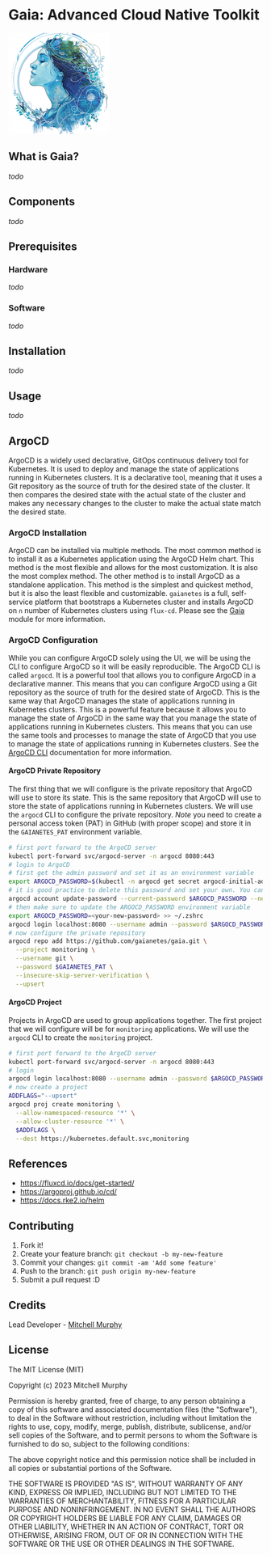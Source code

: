 # Gaia: Advanced Cloud Native Toolkit

![Gaia Logo](media/gaianetes.png)

## What is Gaia?

_todo_

## Components

_todo_

## Prerequisites

### Hardware

_todo_

### Software

_todo_

## Installation

_todo_

## Usage

_todo_

## ArgoCD

ArgoCD is a widely used declarative, GitOps continuous delivery tool for Kubernetes. It is used to deploy and manage the state of applications running in Kubernetes clusters. It is a declarative tool, meaning that it uses a Git repository as the source of truth for the desired state of the cluster. It then compares the desired state with the actual state of the cluster and makes any necessary changes to the cluster to make the actual state match the desired state.

### ArgoCD Installation

ArgoCD can be installed via multiple methods. The most common method is to install it as a Kubernetes application using the ArgoCD Helm chart. This method is the most flexible and allows for the most customization. It is also the most complex method. The other method is to install ArgoCD as a standalone application. This method is the simplest and quickest method, but it is also the least flexible and customizable. `gaianetes` is a full, self-service platform that bootstraps a Kubernetes cluster and installs ArgoCD on `n` number of Kubernetes clusters using `flux-cd`. Please see the [Gaia](https://github.com/gaianetes/kubula/tree/main/clusters/mgmt/03-argo-cd) module for more information.

### ArgoCD Configuration

While you can configure ArgoCD solely using the UI, we will be using the CLI to configure ArgoCD so it will be easily reproducible. The ArgoCD CLI is called `argocd`. It is a powerful tool that allows you to configure ArgoCD in a declarative manner. This means that you can configure ArgoCD using a Git repository as the source of truth for the desired state of ArgoCD. This is the same way that ArgoCD manages the state of applications running in Kubernetes clusters. This is a powerful feature because it allows you to manage the state of ArgoCD in the same way that you manage the state of applications running in Kubernetes clusters. This means that you can use the same tools and processes to manage the state of ArgoCD that you use to manage the state of applications running in Kubernetes clusters. See the [ArgoCD CLI](https://argo-cd.readthedocs.io/en/stable/cli_installation/) documentation for more information.

#### ArgoCD Private Repository

The first thing that we will configure is the private repository that ArgoCD will use to store its state. This is the same repository that ArgoCD will use to store the state of applications running in Kubernetes clusters. We will use the `argocd` CLI to configure the private repository. _Note_ you need to create a personal access token (PAT) in GitHub (with proper scope) and store it in the `GAIANETES_PAT` environment variable.

```bash
# first port forward to the ArgoCD server
kubectl port-forward svc/argocd-server -n argocd 8080:443
# login to ArgoCD
# first get the admin password and set it as an environment variable
export ARGOCD_PASSWORD=$(kubectl -n argocd get secret argocd-initial-admin-secret -o jsonpath="{.data.password}" | base64 -d)
# it is good practice to delete this password and set your own. You can do this by running the following command
argocd account update-password --current-password $ARGOCD_PASSWORD --new-password <your-new-password>
# then make sure to update the ARGOCD_PASSWORD environment variable
export ARGOCD_PASSWORD=<your-new-password> >> ~/.zshrc
argocd login localhost:8080 --username admin --password $ARGOCD_PASSWORD
# now configure the private repository
argocd repo add https://github.com/gaianetes/gaia.git \
  --project monitoring \
  --username git \
  --password $GAIANETES_PAT \
  --insecure-skip-server-verification \
  --upsert
```

#### ArgoCD Project

Projects in ArgoCD are used to group applications together. The first project that we will configure will be for `monitoring` applications. We will use the `argocd` CLI to create the `monitoring` project.

```bash
# first port forward to the ArgoCD server
kubectl port-forward svc/argocd-server -n argocd 8080:443
# login
argocd login localhost:8080 --username admin --password $ARGOCD_PASSWORD
# now create a project
ADDFLAGS="--upsert"
argocd proj create monitoring \
  --allow-namespaced-resource '*' \
  --allow-cluster-resource '*' \
  $ADDFLAGS \
  --dest https://kubernetes.default.svc,monitoring
```

## References

- https://fluxcd.io/docs/get-started/
- https://argoproj.github.io/cd/
- https://docs.rke2.io/helm

## Contributing

1. Fork it!
2. Create your feature branch: `git checkout -b my-new-feature`
3. Commit your changes: `git commit -am 'Add some feature'`
4. Push to the branch: `git push origin my-new-feature`
5. Submit a pull request :D

## Credits

Lead Developer - [Mitchell Murphy](mitch.murphy@gmail.com)

## License

The MIT License (MIT)

Copyright (c) 2023 Mitchell Murphy

Permission is hereby granted, free of charge, to any person obtaining a copy of this software and associated documentation files (the "Software"), to deal in the Software without restriction, including without limitation the rights to use, copy, modify, merge, publish, distribute, sublicense, and/or sell copies of the Software, and to permit persons to whom the Software is furnished to do so, subject to the following conditions:

The above copyright notice and this permission notice shall be included in all copies or substantial portions of the Software.

THE SOFTWARE IS PROVIDED "AS IS", WITHOUT WARRANTY OF ANY KIND, EXPRESS OR IMPLIED, INCLUDING BUT NOT LIMITED TO THE WARRANTIES OF MERCHANTABILITY, FITNESS FOR A PARTICULAR PURPOSE AND NONINFRINGEMENT. IN NO EVENT SHALL THE AUTHORS OR COPYRIGHT HOLDERS BE LIABLE FOR ANY CLAIM, DAMAGES OR OTHER LIABILITY, WHETHER IN AN ACTION OF CONTRACT, TORT OR OTHERWISE, ARISING FROM, OUT OF OR IN CONNECTION WITH THE SOFTWARE OR THE USE OR OTHER DEALINGS IN THE SOFTWARE.
